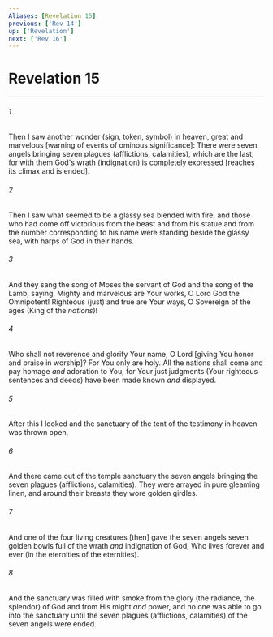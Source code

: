 ```yaml
---
Aliases: [Revelation 15]
previous: ['Rev 14']
up: ['Revelation']
next: ['Rev 16']
---
```

# Revelation 15

***














###### 1 






Then I saw another wonder (sign, token, symbol) in heaven, great and marvelous [warning of events of ominous significance]: There were seven angels bringing seven plagues (afflictions, calamities), which are the last, for with them God's wrath (indignation) is completely expressed [reaches its climax and is ended]. 













###### 2 






Then I saw what seemed to be a glassy sea blended with fire, and those who had come off victorious from the beast and from his statue and from the number corresponding to his name were standing beside the glassy sea, with harps of God in their hands. 













###### 3 






And they sang the song of Moses the servant of God and the song of the Lamb, saying, Mighty and marvelous are Your works, O Lord God the Omnipotent! Righteous (just) and true are Your ways, O Sovereign of the ages (King of the _nations_)! 













###### 4 






Who shall not reverence and glorify Your name, O Lord [giving You honor and praise in worship]? For You only are holy. All the nations shall come and pay homage _and_ adoration to You, for Your just judgments (Your righteous sentences and deeds) have been made known _and_ displayed. 













###### 5 






After this I looked and the sanctuary of the tent of the testimony in heaven was thrown open, 













###### 6 






And there came out of the temple sanctuary the seven angels bringing the seven plagues (afflictions, calamities). They were arrayed in pure gleaming linen, and around their breasts they wore golden girdles. 













###### 7 






And one of the four living creatures [then] gave the seven angels seven golden bowls full of the wrath _and_ indignation of God, Who lives forever and ever (in the eternities of the eternities). 













###### 8 






And the sanctuary was filled with smoke from the glory (the radiance, the splendor) of God and from His might _and_ power, and no one was able to go into the sanctuary until the seven plagues (afflictions, calamities) of the seven angels were ended.
